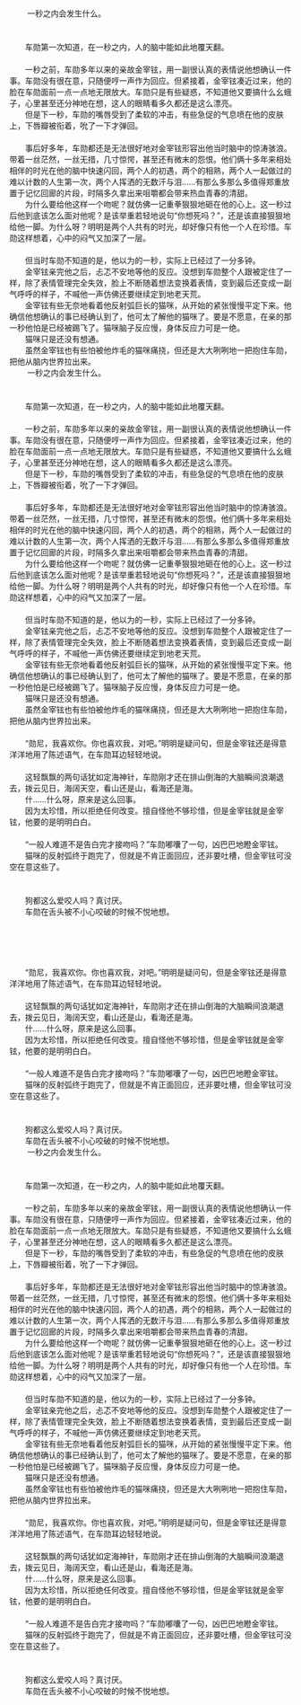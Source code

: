 <div>&nbsp;　　一秒之内会发生什么。<br/>
</div>

<div>　　</div>

<div>　　</div>

<div>　　车勋第一次知道，在一秒之内，人的脑中能如此地覆天翻。</div>

<div>　　</div>

<div>　　一秒之前，车勋多年以来的亲故金宰铉，用一副很认真的表情说他想确认一件事。车勋没有很在意，只随便哼一声作为回应。但紧接着，金宰铉凑近过来，他的脸在车勋面前一点一点地无限放大。车勋只是有些疑惑，不知道他又要搞什么幺蛾子，心里甚至还分神地在想，这人的眼睛看多久都还是这么漂亮。</div>

<div>　　但是下一秒，车勋的嘴唇受到了柔软的冲击，有些急促的气息喷在他的皮肤上，下唇瓣被衔着，吮了一下才弹回。</div>

<div>　　</div>

<div>　　事后好多年，车勋都还是无法很好地对金宰铉形容出他当时脑中的惊涛骇浪。带着一丝茫然，一丝无措，几寸惊愕，甚至还有微末的怨恨。他们俩十多年来相处相伴的时光在他的脑中快速闪回，两个人的初遇，两个的相熟，两个人一起做过的难以计数的人生第一次，两个人挥洒的无数汗与泪……有那么多那么多值得郑重放置于记忆回廊的片段，时隔多久拿出来咀嚼都会带来热血青春的清甜。</div>

<div>　　为什么要给他这样一个吻呢？就仿佛一记重拳狠狠地砸在他的心上。这一秒过后他到底该怎么面对他呢？是该举重若轻地说句“你想死吗？”，还是该直接狠狠地给他一脚。为什么呀？明明是两个人共有的时光，却好像只有他一个人在珍惜。车勋这样想着，心中的闷气又加深了一层。</div>

<div>　　</div>

<div>　　但当时车勋不知道的是，他以为的一秒，实际上已经过了一分多钟。</div>

<div>　　金宰铉亲完他之后，忐忑不安地等他的反应。没想到车勋整个人跟被定住了一样，除了表情管理完全失效，脸上不断随着想法变换着表情，变到最后还变成一副气呼呼的样子，不喊他一声仿佛还要继续定到地老天荒。</div>

<div>　　金宰铉有些无奈地看着他反射弧巨长的猫咪，从开始的紧张慢慢平定下来。他确信他想确认的事已经确认到了，他可太了解他的猫咪了。要是不愿意，在亲的那一秒他怕是已经被踢飞了。猫咪脑子反应慢，身体反应力可是一绝。</div>

<div>　　猫咪只是还没有想通。</div>

<div>　　虽然金宰铉也有些怕被他炸毛的猫咪痛挠，但还是大大咧咧地一把抱住车勋，把他从脑内世界拉出来。</div>
<div>
<div>&nbsp;　　一秒之内会发生什么。<br/>
</div>

<div>　　</div>

<div>　　</div>

<div>　　车勋第一次知道，在一秒之内，人的脑中能如此地覆天翻。</div>

<div>　　</div>

<div>　　一秒之前，车勋多年以来的亲故金宰铉，用一副很认真的表情说他想确认一件事。车勋没有很在意，只随便哼一声作为回应。但紧接着，金宰铉凑近过来，他的脸在车勋面前一点一点地无限放大。车勋只是有些疑惑，不知道他又要搞什么幺蛾子，心里甚至还分神地在想，这人的眼睛看多久都还是这么漂亮。</div>

<div>　　但是下一秒，车勋的嘴唇受到了柔软的冲击，有些急促的气息喷在他的皮肤上，下唇瓣被衔着，吮了一下才弹回。</div>

<div>　　</div>

<div>　　事后好多年，车勋都还是无法很好地对金宰铉形容出他当时脑中的惊涛骇浪。带着一丝茫然，一丝无措，几寸惊愕，甚至还有微末的怨恨。他们俩十多年来相处相伴的时光在他的脑中快速闪回，两个人的初遇，两个的相熟，两个人一起做过的难以计数的人生第一次，两个人挥洒的无数汗与泪……有那么多那么多值得郑重放置于记忆回廊的片段，时隔多久拿出来咀嚼都会带来热血青春的清甜。</div>

<div>　　为什么要给他这样一个吻呢？就仿佛一记重拳狠狠地砸在他的心上。这一秒过后他到底该怎么面对他呢？是该举重若轻地说句“你想死吗？”，还是该直接狠狠地给他一脚。为什么呀？明明是两个人共有的时光，却好像只有他一个人在珍惜。车勋这样想着，心中的闷气又加深了一层。</div>

<div>　　</div>

<div>　　但当时车勋不知道的是，他以为的一秒，实际上已经过了一分多钟。</div>

<div>　　金宰铉亲完他之后，忐忑不安地等他的反应。没想到车勋整个人跟被定住了一样，除了表情管理完全失效，脸上不断随着想法变换着表情，变到最后还变成一副气呼呼的样子，不喊他一声仿佛还要继续定到地老天荒。</div>

<div>　　金宰铉有些无奈地看着他反射弧巨长的猫咪，从开始的紧张慢慢平定下来。他确信他想确认的事已经确认到了，他可太了解他的猫咪了。要是不愿意，在亲的那一秒他怕是已经被踢飞了。猫咪脑子反应慢，身体反应力可是一绝。</div>

<div>　　猫咪只是还没有想通。</div>

<div>　　虽然金宰铉也有些怕被他炸毛的猫咪痛挠，但还是大大咧咧地一把抱住车勋，把他从脑内世界拉出来。</div>

<div>　　</div>

<div>　　“勋尼，我喜欢你。你也喜欢我，对吧。”明明是疑问句，但是金宰铉还是得意洋洋地用了陈述语气，在车勋耳边轻轻地说。</div>

<div>　　</div>

<div>　　这轻飘飘的两句话犹如定海神针，车勋刚才还在排山倒海的大脑瞬间浪潮退去，拨云见日，海阔天空，看山还是山，看海还是海。</div>

<div>　　什……什么呀，原来是这么回事。</div>

<div>　　因为太珍惜，所以拒绝任何改变。擅自怪他不够珍惜，但是金宰铉就是金宰铉，他要的是明明白白。</div>

<div>　　</div>

<div>　　“一般人难道不是告白完才接吻吗？”车勋嘟囔了一句，凶巴巴地瞪金宰铉。</div>

<div>　　猫咪的反射弧终于跑完了，但就是不肯正面回应，还非要吐槽，但金宰铉可没空在意这些了。</div>

<div>　　</div>

<div>　　</div>

<div>　　狗都这么爱咬人吗？真讨厌。</div>

<div>　　车勋在舌头被不小心咬破的时候不悦地想。</div>
<br/>
<br/>
<br/>
<br/>
</div>

<div>　　</div>

<div>　　“勋尼，我喜欢你。你也喜欢我，对吧。”明明是疑问句，但是金宰铉还是得意洋洋地用了陈述语气，在车勋耳边轻轻地说。</div>

<div>　　</div>

<div>　　这轻飘飘的两句话犹如定海神针，车勋刚才还在排山倒海的大脑瞬间浪潮退去，拨云见日，海阔天空，看山还是山，看海还是海。</div>

<div>　　什……什么呀，原来是这么回事。</div>

<div>　　因为太珍惜，所以拒绝任何改变。擅自怪他不够珍惜，但是金宰铉就是金宰铉，他要的是明明白白。</div>

<div>　　</div>

<div>　　“一般人难道不是告白完才接吻吗？”车勋嘟囔了一句，凶巴巴地瞪金宰铉。</div>

<div>　　猫咪的反射弧终于跑完了，但就是不肯正面回应，还非要吐槽，但金宰铉可没空在意这些了。</div>

<div>　　</div>

<div>　　</div>

<div>　　狗都这么爱咬人吗？真讨厌。</div>

<div>　　车勋在舌头被不小心咬破的时候不悦地想。</div>
<div>
<div>&nbsp;　　一秒之内会发生什么。<br/>
</div>

<div>　　</div>

<div>　　</div>

<div>　　车勋第一次知道，在一秒之内，人的脑中能如此地覆天翻。</div>

<div>　　</div>

<div>　　一秒之前，车勋多年以来的亲故金宰铉，用一副很认真的表情说他想确认一件事。车勋没有很在意，只随便哼一声作为回应。但紧接着，金宰铉凑近过来，他的脸在车勋面前一点一点地无限放大。车勋只是有些疑惑，不知道他又要搞什么幺蛾子，心里甚至还分神地在想，这人的眼睛看多久都还是这么漂亮。</div>

<div>　　但是下一秒，车勋的嘴唇受到了柔软的冲击，有些急促的气息喷在他的皮肤上，下唇瓣被衔着，吮了一下才弹回。</div>

<div>　　</div>

<div>　　事后好多年，车勋都还是无法很好地对金宰铉形容出他当时脑中的惊涛骇浪。带着一丝茫然，一丝无措，几寸惊愕，甚至还有微末的怨恨。他们俩十多年来相处相伴的时光在他的脑中快速闪回，两个人的初遇，两个的相熟，两个人一起做过的难以计数的人生第一次，两个人挥洒的无数汗与泪……有那么多那么多值得郑重放置于记忆回廊的片段，时隔多久拿出来咀嚼都会带来热血青春的清甜。</div>

<div>　　为什么要给他这样一个吻呢？就仿佛一记重拳狠狠地砸在他的心上。这一秒过后他到底该怎么面对他呢？是该举重若轻地说句“你想死吗？”，还是该直接狠狠地给他一脚。为什么呀？明明是两个人共有的时光，却好像只有他一个人在珍惜。车勋这样想着，心中的闷气又加深了一层。</div>

<div>　　</div>

<div>　　但当时车勋不知道的是，他以为的一秒，实际上已经过了一分多钟。</div>

<div>　　金宰铉亲完他之后，忐忑不安地等他的反应。没想到车勋整个人跟被定住了一样，除了表情管理完全失效，脸上不断随着想法变换着表情，变到最后还变成一副气呼呼的样子，不喊他一声仿佛还要继续定到地老天荒。</div>

<div>　　金宰铉有些无奈地看着他反射弧巨长的猫咪，从开始的紧张慢慢平定下来。他确信他想确认的事已经确认到了，他可太了解他的猫咪了。要是不愿意，在亲的那一秒他怕是已经被踢飞了。猫咪脑子反应慢，身体反应力可是一绝。</div>

<div>　　猫咪只是还没有想通。</div>

<div>　　虽然金宰铉也有些怕被他炸毛的猫咪痛挠，但还是大大咧咧地一把抱住车勋，把他从脑内世界拉出来。</div>

<div>　　</div>

<div>　　“勋尼，我喜欢你。你也喜欢我，对吧。”明明是疑问句，但是金宰铉还是得意洋洋地用了陈述语气，在车勋耳边轻轻地说。</div>

<div>　　</div>

<div>　　这轻飘飘的两句话犹如定海神针，车勋刚才还在排山倒海的大脑瞬间浪潮退去，拨云见日，海阔天空，看山还是山，看海还是海。</div>

<div>　　什……什么呀，原来是这么回事。</div>

<div>　　因为太珍惜，所以拒绝任何改变。擅自怪他不够珍惜，但是金宰铉就是金宰铉，他要的是明明白白。</div>

<div>　　</div>

<div>　　“一般人难道不是告白完才接吻吗？”车勋嘟囔了一句，凶巴巴地瞪金宰铉。</div>

<div>　　猫咪的反射弧终于跑完了，但就是不肯正面回应，还非要吐槽，但金宰铉可没空在意这些了。</div>

<div>　　</div>

<div>　　</div>

<div>　　狗都这么爱咬人吗？真讨厌。</div>

<div>　　车勋在舌头被不小心咬破的时候不悦地想。</div>
<br/>
<br/>
<br/>
<br/>
</div>
